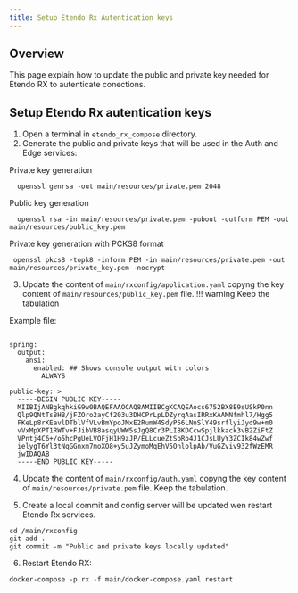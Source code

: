 ```yaml
---
title: Setup Etendo Rx Autentication keys
---
```

## Overview
This page explain how to update the public and private key needed for Etendo RX to autenticate conections.

## Setup Etendo Rx autentication keys
1. Open a terminal in  `etendo_rx_compose` directory.
2. Generate the public and private keys that will be used in the Auth and Edge services:


Private key generation

```plaintext
  openssl genrsa -out main/resources/private.pem 2048
```

Public key generation

```plaintext
  openssl rsa -in main/resources/private.pem -pubout -outform PEM -out main/resources/public_key.pem
```

Private key generation with PCKS8 format

```plaintext
 openssl pkcs8 -topk8 -inform PEM -in main/resources/private.pem -out main/resources/private_key.pem -nocrypt
```

3. Update the content of `main/rxconfig/application.yaml` copyng the key content of `main/resources/public_key.pem` file.
!!! warning
   Keep the tabulation

Example file: 
````

spring:
  output:
    ansi:
      enabled: ## Shows console output with colors
        ALWAYS

public-key: >
  -----BEGIN PUBLIC KEY-----
  MIIBIjANBgkqhkiG9w0BAQEFAAOCAQ8AMIIBCgKCAQEAocs6752BX8E9sUSkP0nn
  Qlp9QNtTsBHB/jFZOro2ayCf203u3DHCPrLpLDZyrqAasIRRxKAAMNfmhl7/Hgg5
  FKeLp8rKEavlDTblVfVLvBmYpoJMxE2RumW4SdyP56LNnSlY49srflyiJyd9w+m0
  vVxMpXPT1RWTv+FJibVB8asqyUWW5sJgQ8Cr3PLI8KDCcwSpjlkkack3vB2ZiFtZ
  VPntj4C6+/o5hcPgUeLVOFjH1H9zJP/ELLcueZtSbRo4J1CJsLUyY3ZCIk84wZwf
  ielygT6Yl3tNqGGnxm7moXO8+y5uJZymoMqEhV5OnlolpAb/VuGZviv932fWzEMR
  jwIDAQAB
  -----END PUBLIC KEY-----

````
4. Update the content of `main/rxconfig/auth.yaml` copyng the key content of `main/resources/private.pem` file. Keep the tabulation.

5. Create a local commit and config server will be updated wen restart Etendo Rx services.
````
cd /main/rxconfig
git add .
git commit -m "Public and private keys locally updated"
````

6. Restart Etendo RX:
````
docker-compose -p rx -f main/docker-compose.yaml restart
````

